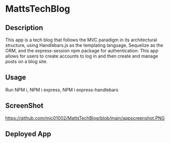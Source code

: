 # MattsTechBlog

## Description
This app is a tech blog that follows the MVC paradigm in its architectural structure, using Handlebars.js as the templating language, Sequelize as the ORM, and the express-session npm package for authentication.  This app allows for users to create accounts to log in and then create and manage posts on a blog site.  

## Usage
Run NPM i, NPM i express, NPM i express-handlebars

## ScreenShot
https://github.com/mjc01002/MattsTechBlog/blob/main/appscreenshot.PNG

## Deployed App
